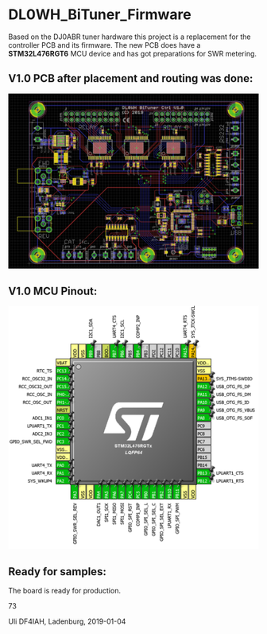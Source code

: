 # DL0WH_BiTuner_Firmware
Based on the DJ0ABR tuner hardware this project is a replacement for the controller PCB and its firmware. The new PCB does have a __STM32L476RGT6__ MCU device and has got preparations for SWR metering.

## V1.0 PCB after placement and routing was done:
![Screenshot of V1.0](https://raw.githubusercontent.com/DF4IAH/DL0WH_BiTuner/master/Docs/09_Results/Pictures/DL0WH_BiTuner_1V0_PCB_RoutingDone.png)

## V1.0 MCU Pinout:
![MCU Pinout of V1.0](https://raw.githubusercontent.com/DF4IAH/DL0WH_BiTuner/master/Docs/09_Results/Pictures/DL0WH_BiTuner_1V0_SW_Pinout.png)


## Ready for samples:
The board is ready for production.

73

  Uli DF4IAH, Ladenburg, 2019-01-04
